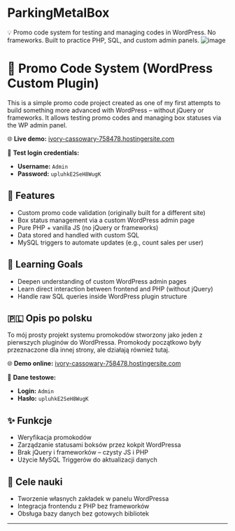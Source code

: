 # ParkingMetalBox
💡 Promo code system for testing and managing codes in WordPress. No frameworks. Built to practice PHP, SQL, and custom admin panels.
![image](https://github.com/user-attachments/assets/f9336e5d-f598-4c03-847c-40ecac1e7e10)

# 🎁 Promo Code System (WordPress Custom Plugin)

This is a simple promo code project created as one of my first attempts to build something more advanced with WordPress – without jQuery or frameworks. It allows testing promo codes and managing box statuses via the WP admin panel.

🌐 **Live demo:** [ivory-cassowary-758478.hostingersite.com](https://ivory-cassowary-758478.hostingersite.com)

🧪 **Test login credentials:**
- **Username:** `Admin`
- **Password:** `upluhkE2SeH8WugK`

## 🔧 Features

- Custom promo code validation (originally built for a different site)
- Box status management via a custom WordPress admin page
- Pure PHP + vanilla JS (no jQuery or frameworks)
- Data stored and handled with custom SQL
- MySQL triggers to automate updates (e.g., count sales per user)

## 🎯 Learning Goals

- Deepen understanding of custom WordPress admin pages
- Learn direct interaction between frontend and PHP (without jQuery)
- Handle raw SQL queries inside WordPress plugin structure

## 🇵🇱 Opis po polsku

To mój prosty projekt systemu promokodów stworzony jako jeden z pierwszych pluginów do WordPressa. Promokody początkowo były przeznaczone dla innej strony, ale działają również tutaj.

🌐 **Demo online:** [ivory-cassowary-758478.hostingersite.com](https://ivory-cassowary-758478.hostingersite.com)

🧪 **Dane testowe:**
- **Login:** `Admin`
- **Hasło:** `upluhkE2SeH8WugK`

## ✨ Funkcje

- Weryfikacja promokodów
- Zarządzanie statusami boksów przez kokpit WordPressa
- Brak jQuery i frameworków – czysty JS i PHP
- Użycie MySQL Triggerów do aktualizacji danych



## 📘 Cele nauki

- Tworzenie własnych zakładek w panelu WordPressa
- Integracja frontendu z PHP bez frameworków
- Obsługa bazy danych bez gotowych bibliotek

---

